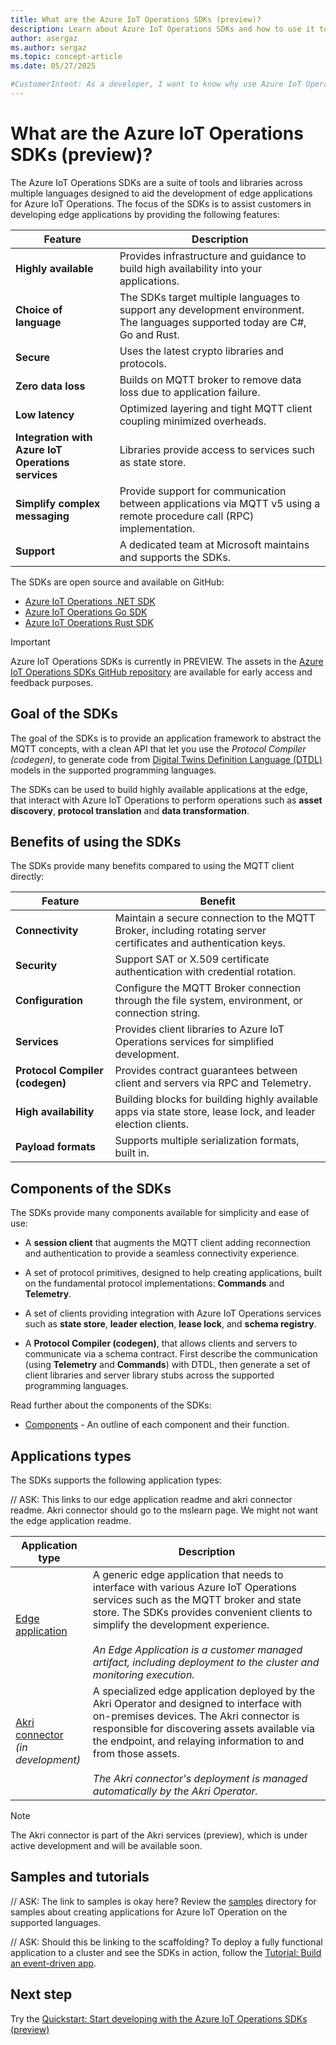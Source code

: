 ```yaml
---
title: What are the Azure IoT Operations SDKs (preview)?
description: Learn about Azure IoT Operations SDKs and how to use it to develop highly available edge applications.
author: asergaz
ms.author: sergaz
ms.topic: concept-article
ms.date: 05/27/2025

#CustomerIntent: As a developer, I want to know why use Azure IoT Operations SDKs to develop highly available edge applications.
---
```


# What are the Azure IoT Operations SDKs (preview)?

The Azure IoT Operations SDKs are a suite of tools and libraries across multiple languages designed to aid the development of edge applications for Azure IoT Operations. The focus of the SDKs is to assist customers in developing edge applications by providing the following features:

| Feature | Description |
|---------|---------|
| **Highly available** | Provides infrastructure and guidance to build high availability into your applications. |
| **Choice of language** | The SDKs target multiple languages to support any development environment. The languages supported today are C#, Go and Rust. |
| **Secure** | Uses the latest crypto libraries and protocols. |
| **Zero data loss** | Builds on MQTT broker to remove data loss due to application failure. |
| **Low latency** | Optimized layering and tight MQTT client coupling minimized overheads. |
| **Integration with Azure IoT Operations services** | Libraries provide access to services such as state store. |
| **Simplify complex messaging** | Provide support for communication between applications via MQTT v5 using a remote procedure call (RPC) implementation. |
| **Support** | A dedicated team at Microsoft maintains and supports the SDKs. |

The SDKs are open source and available on GitHub:

- [Azure IoT Operations .NET SDK](https://github.com/Azure/iot-operations-sdks/tree/main/dotnet)
- [Azure IoT Operations Go SDK](https://github.com/Azure/iot-operations-sdks/tree/main/go)
- [Azure IoT Operations Rust SDK](https://github.com/Azure/iot-operations-sdks/tree/main/rust)

> [!IMPORTANT]
> Azure IoT Operations SDKs is currently in PREVIEW.
> The assets in the [Azure IoT Operations SDKs GitHub repository](https://github.com/Azure/iot-operations-sdks) are available for early access and feedback purposes.

## Goal of the SDKs

The goal of the SDKs is to provide an application framework to abstract the MQTT concepts, with a clean API that let you use the *Protocol Compiler (codegen)*, to generate code from [Digital Twins Definition Language (DTDL)](https://github.com/Azure/opendigitaltwins-dtdl/blob/master/README.md) models in the supported programming languages.

The SDKs can be used to build highly available applications at the edge, that interact with Azure IoT Operations to perform operations such as **asset discovery**, **protocol translation** and **data transformation**.

## Benefits of using the SDKs

The SDKs provide many benefits compared to using the MQTT client directly:

| Feature | Benefit |
|-|-|
| **Connectivity** | Maintain a secure connection to the MQTT Broker, including rotating server certificates and authentication keys. |
| **Security** | Support SAT or X.509 certificate authentication with credential rotation. |
| **Configuration** | Configure the MQTT Broker connection through the file system, environment, or connection string. |
| **Services** | Provides client libraries to Azure IoT Operations services for simplified development. |
| **Protocol Compiler (codegen)** | Provides contract guarantees between client and servers via RPC and Telemetry. |
| **High availability** | Building blocks for building highly available apps via state store, lease lock, and leader election clients. |
| **Payload formats** | Supports multiple serialization formats, built in. |

## Components of the SDKs

The SDKs provide many components available for simplicity and ease of use:

* A **session client** that augments the MQTT client adding reconnection and authentication to provide a seamless connectivity experience.

* A set of protocol primitives, designed to help creating applications, built on the fundamental protocol implementations: **Commands** and **Telemetry**. 

* A set of clients providing integration with Azure IoT Operations services such as **state store**, **leader election**, **lease lock**, and **schema registry**.

* A **Protocol Compiler (codegen)**, that allows clients and servers to communicate via a schema contract. First describe the communication (using **Telemetry** and **Commands**) with DTDL, then generate a set of client libraries and server library stubs across the supported programming languages.

Read further about the components of the SDKs:

* [Components](https://github.com/Azure/iot-operations-sdks/blob/main/doc/components.md) - An outline of each component and their function.

## Applications types

The SDKs supports the following application types:

// ASK: This links to our edge application readme and akri connector readme. Akri connector should go to the mslearn page. We might not want the edge application readme.

| Application type | Description |
|-|-|
| [Edge application](https://github.com/Azure/iot-operations-sdks/blob/main/doc/edge_application/README.md) | A generic edge application that needs to interface with various Azure IoT Operations services such as the MQTT broker and state store. The SDKs provides convenient clients to simplify the development experience. </br></br>*An Edge Application is a customer managed artifact, including deployment to the cluster and monitoring execution.* |
| [Akri connector](https://github.com/Azure/iot-operations-sdks/blob/main/doc/akri_connector/README.md)</br>*(in development)*| A specialized edge application deployed by the Akri Operator and designed to interface with on-premises devices. The Akri connector is responsible for discovering assets available via the endpoint, and relaying information to and from those assets. </br></br>*The Akri connector's deployment is managed automatically by the Akri Operator.* |

> [!NOTE]
> The Akri connector is part of the Akri services (preview), which is under active development and will be available soon.

## Samples and tutorials

// ASK: The link to samples is okay here?
Review the [samples](https://github.com/Azure/iot-operations-sdks/tree/main/samples) directory for samples about creating applications for Azure IoT Operation on the supported languages.

// ASK: Should this be linking to the scaffolding?
To deploy a fully functional application to a cluster and see the SDKs in action, follow the [Tutorial: Build an event-driven app](https://github.com/Azure/iot-operations-sdks/blob/main/samples/event_driven_app/README.md).

## Next step

Try the [Quickstart: Start developing with the Azure IoT Operations SDKs (preview)](quickstart-get-started-sdks.md)